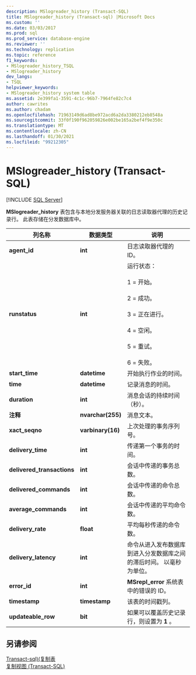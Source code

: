 ```yaml
---
description: MSlogreader_history (Transact-SQL)
title: MSlogreader_history (Transact-sql) |Microsoft Docs
ms.custom: ''
ms.date: 03/03/2017
ms.prod: sql
ms.prod_service: database-engine
ms.reviewer: ''
ms.technology: replication
ms.topic: reference
f1_keywords:
- MSlogreader_history_TSQL
- MSlogreader_history
dev_langs:
- TSQL
helpviewer_keywords:
- MSlogreader_history system table
ms.assetid: 2e399fa1-3591-4c1c-96b7-7964fe82c7c4
author: cawrites
ms.author: chadam
ms.openlocfilehash: 71963149d6ad8be972acd6a2da3380212eb8548a
ms.sourcegitcommit: 33f0f190f962059826e002be165a2bef4f9e350c
ms.translationtype: MT
ms.contentlocale: zh-CN
ms.lasthandoff: 01/30/2021
ms.locfileid: "99212305"
---
```

# <a name="mslogreader_history-transact-sql"></a>MSlogreader_history (Transact-SQL)
[!INCLUDE [SQL Server](../../includes/applies-to-version/sqlserver.md)]

  **MSlogreader_history** 表包含与本地分发服务器关联的日志读取器代理的历史记录行。 此表存储在分发数据库中。  
  
|列名称|数据类型|说明|  
|-----------------|---------------|-----------------|  
|**agent_id**|**int**|日志读取器代理的 ID。|  
|**runstatus**|**int**|运行状态：<br /><br /> 1 = 开始。<br /><br /> 2 = 成功。<br /><br /> 3 = 正在进行。<br /><br /> 4 = 空闲。<br /><br /> 5 = 重试。<br /><br /> 6 = 失败。|  
|**start_time**|**datetime**|开始执行作业的时间。|  
|**time**|**datetime**|记录消息的时间。|  
|**duration**|**int**|消息会话的持续时间（秒）。|  
|**注释**|**nvarchar(255)**|消息文本。|  
|**xact_seqno**|**varbinary(16)**|上次处理的事务序列号。|  
|**delivery_time**|**int**|传递第一个事务的时间。|  
|**delivered_transactions**|**int**|会话中传递的事务总数。|  
|**delivered_commands**|**int**|会话中传递的命令总数。|  
|**average_commands**|**int**|会话中传递的平均命令数。|  
|**delivery_rate**|**float**|平均每秒传递的命令数。|  
|**delivery_latency**|**int**|命令从进入发布数据库到进入分发数据库之间的滞后时间。 以毫秒为单位。|  
|**error_id**|**int**|**MSrepl_error** 系统表中的错误的 ID。|  
|**timestamp**|**timestamp**|该表的时间戳列。|  
|**updateable_row**|**bit**|如果可以覆盖历史记录行，则设置为 **1** 。|  
  
## <a name="see-also"></a>另请参阅  
 [Transact-sql&#41;&#40;复制表 ](../../relational-databases/system-tables/replication-tables-transact-sql.md)   
 [复制视图 (Transact-SQL)](../../relational-databases/system-views/replication-views-transact-sql.md)  
  
  
